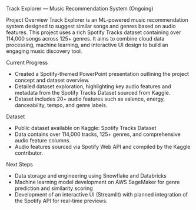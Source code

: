 Track Explorer — Music Recommendation System (Ongoing)


Project Overview
 Track Explorer is an ML-powered music recommendation system designed to suggest similar songs and genres based on audio features. This project uses a rich Spotify Tracks dataset containing over 114,000 songs across 125+ genres. It aims to combine cloud data processing, machine learning, and interactive UI design to build an engaging music discovery tool.


Current Progress

- Created a Spotify-themed PowerPoint presentation outlining the project concept and dataset overview.
- Detailed dataset exploration, highlighting key audio features and metadata from the Spotify Tracks Dataset sourced from Kaggle.
- Dataset includes 20+ audio features such as valence, energy, danceability, tempo, and genre labels.

Dataset

- Public dataset available on Kaggle: Spotify Tracks Dataset
- Data contains over 114,000 tracks, 125+ genres, and comprehensive audio feature columns.
- Audio features sourced via Spotify Web API and compiled by the Kaggle contributor.


Next Steps

- Data storage and engineering using Snowflake and Databricks
- Machine learning model development on AWS SageMaker for genre prediction and similarity scoring
- Development of an interactive UI (Streamlit) with planned integration of the Spotify API for real-time previews.

